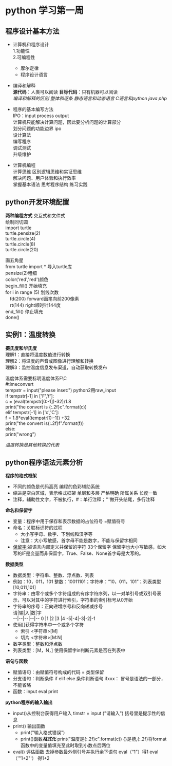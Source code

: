 # python 学习第一周
## 程序设计基本方法
- 计算机和程序设计  
1.功能性  
2.可编程性  
  - 摩尔定律
  - 程序设计语言
   
- 编译和解释  
**源代码**：人类可以阅读
**目标代码**：只有机器可以阅读  
*编译和解释的区别 整体和逐条 静态语言和动态语言 C语言和python java php*
- 程序的基本编写方法  
IPO：input process output  
计算机只能解决计算问题，因此要分析问题的计算部分  
划分问题的功能边界 ipo  
设计算法  
编写程序  
调试测试  
升级维护  
- 计算机编程  
计算思维 区别逻辑思维和实证思维  
解决问题、用户体验和执行效率  
掌握基本语法 思考程序结构 练习实践
## python开发环境配置
**两种编程方式** 交互式和文件式  
绘制同切圆  
import turtle  
turtle.pensize(2)  
turtle.circle(4)  
turtle.circle(8)  
turtle.circle(20)

画五角星  
from turtle import *   导入turtle库  
pensize(2)粗细  
color('red','red')颜色  
begin_fill()  开始填充  
for i in range (5)  划线次数  
&ensp;&ensp;fd(200)  forward画笔向前200像素  
&ensp;&ensp;rt(144)  right顺时针144度  
end_fill()  停止填充  
done()
## 实例1：温度转换
**摄氏度和华氏度**  
理解1：直接将温度数值进行转换  
理解2：将温度的声音或图像进行理解和转换  
理解3：监控温度信息发布渠道，自动获取转换发布

温度体系需要标明温度体系F\C  
#timeconvert  
tempstr = input("please inset:")  python2用raw_input  
if tempstr[-1] in ['F','f']:  
    c = (eval(tempstr[0:-1])-32)/1.8  
    print("the convert is {:.2f}c".format(c))  
elif tempstr[-1] in ['c','C']:  
    f = 1.8*eval(tempstr[0:-1]) +32  
    print("the convert is{:.2f}f".format(f))  
else:  
    print("wrong")  
    
*温度转换是其他转换的代表*

## python程序语法元素分析
**程序的格式框架**  
- 不同的颜色是代码高亮 编程的色彩辅助系统
- 缩进是空白区域，表示格式框架 单层和多层 严格明确 所属关系 长度一致
- 注释，辅助性文字，不被执行，#：单行注释；'''做开头结尾，多行注释  

**命名和保留字**  
- 变量：程序中用于保存和表示数据的占位符号  =赋值符号
- 命名：关联标识符的过程  
  - 大小写字母、数字、下划线和汉字等
  - 注意：大小写敏感，首字母不能是数字，不能与保留字相同
- [保留字](https://raw.githubusercontent.com/Misasagiinori/pythonlearning/master/python%E4%BF%9D%E7%95%99%E5%AD%97.png):被语言内部定义并保留的字符 33个保留字 保留字也大小写敏感，如大写的IF是变量而非保留字，True、False、None首字母是大写的。

**数据类型**
- 数据类型：字符串、整数、浮点数、列表  
- 例如：10，011，101 整数：10011101；字符串：“10，011，101”；列表类型[10,011,101]
- 字符串：由零个或多个字符组成的有序字符序列，以一对单引号或双引号表示，可以对其中的字符进行索引，字符串的索引标号从0开始
- 字符串的序号：正向递增序号和反向递减序号  
  请|输|入|数|字  
  --|--|--|--|--
  0 |1 |2 |3 |4
  -5|-4|-3|-2|-1  
- 使用[]获得字符串中一个或多个字符
  - 索引 <字符串>[M]
  - 切片 <字符串>[M:N]
- 数字类型：整数和浮点数
- 列表类型：[M，N，] 使用保留字in判断元素是否在列表中

**语句与函数**
- 赋值语句：由赋值符号构成的代码 =  类型保留
- 分支语句：判断条件 if elif else 条件判断语句 ifxxx： 冒号是语法的一部分，不能省略
- 函数：input eval print

**python程序的输入输出**
- input()从控制台获得用户输入 timstr = input ("请输入") 括号里是提示性的信息
- print() 输出函数 
   - print("输入格式错误")
   - print()函数***格式化*** print("温度是{:.2f}c".format(c)) {}是槽,{:.2f}将format函数中的变量值填充至此时取到小数点后两位
- eval() 评估函数 去掉参数最外侧引号并执行余下语句 eval（“1”）得1 eval（'"1+2"'） 得1+2